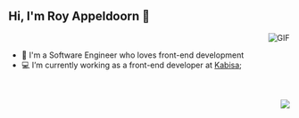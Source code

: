 ## Hi, I'm Roy Appeldoorn 👋
<img align="right" alt="GIF" src="https://github-readme-stats.vercel.app/api?username=RoyAppeldoorn&show_icons=true&theme=dark&count_private=true"  />
<br/>

- 🔭 I'm a Software Engineer who loves front-end development
- 💻 I’m currently working as a front-end developer at [Kabisa](https://www.kabisa.nl/);
<br/>
<br/>
<img align="right" src="https://github-readme-stats.vercel.app/api/top-langs/?username=royappeldoorn&layout=compact&theme=dark&hide_border=false&count_private=true&langs_count=3" />
